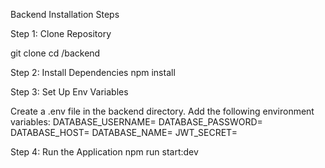 Backend
Installation Steps

Step 1: Clone Repository

git clone <repository-url>
cd <repository-folder>/backend

Step 2: Install Dependencies
npm install

Step 3: Set Up Env Variables

Create a .env file in the backend directory.
Add the following environment variables:
DATABASE_USERNAME=<your-database-username>
DATABASE_PASSWORD=<your-database-password>
DATABASE_HOST=<your-database-host>
DATABASE_NAME=<your-database-name>
JWT_SECRET=<your-jwt-secret>

Step 4: Run the Application
npm run start:dev
